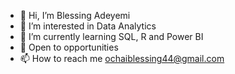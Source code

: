 - 👋 Hi, I’m Blessing Adeyemi
- 👀 I’m interested in Data Analytics
- 🌱 I’m currently learning SQL, R and Power BI
- 💞️ Open to opportunities
- 📫 How to reach me ochaiblessing44@gmail.com

<!---
Adebliss/Adebliss is a ✨ special ✨ repository because its `README.md` (this file) appears on your GitHub profile.
You can click the Preview link to take a look at your changes.
--->
